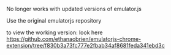 No longer works with updated versions of emulator.js

Use the original emulatorjs repository

to view the working version: look here https://github.com/ethanaobrien/emulatorjs-chrome-extension/tree/f830b3a73fc777e2fbab34af8681feda341ebd3c
